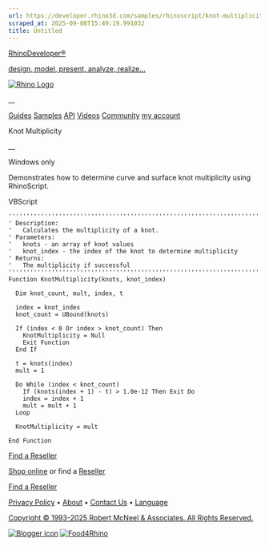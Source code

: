 ```yaml
---
url: https://developer.rhino3d.com/samples/rhinoscript/knot-multiplicity/
scraped_at: 2025-09-08T15:49:19.991032
title: Untitled
---
```


[RhinoDeveloper®](/)

[design, model, present, analyze, realize...](/)

[![Rhino Logo](https://developer.rhino3d.com/images/rhinodevlogo.png)](/)

__

[Guides](https://developer.rhino3d.com/guides)
[Samples](https://developer.rhino3d.com/samples)
[API](https://developer.rhino3d.com/api)
[Videos](https://developer.rhino3d.com/videos)
[Community](https://discourse.mcneel.com/c/rhino-developer) [my account
](https://www.rhino3d.com/my-account/ "Manage your account, licenses, and
teams")

Knot Multiplicity

__

Windows only

Demonstrates how to determine curve and surface knot multiplicity using
RhinoScript.

VBScript

    
    
    ''''''''''''''''''''''''''''''''''''''''''''''''''''''''''''''''''''''
    ' Description:
    '   Calculates the multiplicity of a knot.
    ' Parameters:
    '   knots - an array of knot values
    '   knot_index - the index of the knot to determine multiplicity
    ' Returns:
    '   The multiplicity if successful
    ''''''''''''''''''''''''''''''''''''''''''''''''''''''''''''''''''''''
    Function KnotMultiplicity(knots, knot_index)
    
      Dim knot_count, mult, index, t
    
      index = knot_index
      knot_count = UBound(knots)
    
      If (index < 0 Or index > knot_count) Then
        KnotMultiplicity = Null
        Exit Function
      End If
    
      t = knots(index)
      mult = 1
    
      Do While (index < knot_count)
        If (knots(index + 1) - t) > 1.0e-12 Then Exit Do
        index = index + 1
        mult = mult + 1
      Loop
    
      KnotMultiplicity = mult
    
    End Function
    

  

[Find a Reseller](https://www.rhino3d.com/sales)

[Shop online](https://www.rhino3d.com/store) or find a
[Reseller](https://www.rhino3d.com/sales)

[Find a Reseller](https://www.rhino3d.com/sales)

[Privacy Policy](https://www.rhino3d.com/privacy) •
[About](https://www.rhino3d.com/mcneel/about) • [Contact
Us](https://www.rhino3d.com/mcneel/contact) • [
Language](https://www.rhino3d.com/language "Change to a different region or
language")

[Copyright © 1993-2025 Robert McNeel & Associates. All Rights
Reserved.](https://www.rhino3d.com/mcneel/about)

[](https://www.facebook.com/McNeelRhinoceros/)
[](https://twitter.com/bobmcneel) [](https://www.linkedin.com/groups/75313/)
[](https://www.youtube.com/user/RhinoGuide/videos) [](https://vimeo.com/rhino)
[![Blogger
icon](https://developer.rhino3d.com/images/blogger.svg)](http://blog.rhino3d.com/)
[![Food4Rhino](https://developer.rhino3d.com/images/f4r_icon_01.svg)](https://www.food4rhino.com)

